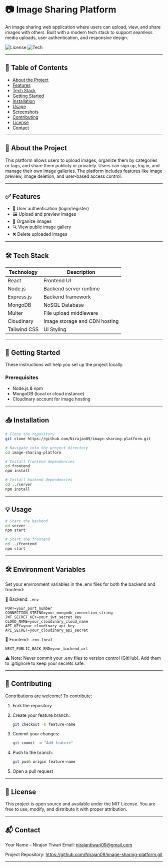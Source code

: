 # 📷 Image Sharing Platform

An image sharing web application where users can upload, view, and share images with others. Built with a modern tech stack to support seamless media uploads, user authentication, and responsive design.

![License](https://img.shields.io/badge/license-MIT-blue.svg)
![Tech](https://img.shields.io/badge/MERN-Stack-blue.svg)

---

## 📌 Table of Contents

- [About the Project](#about-the-project)
- [Features](#features)
- [Tech Stack](#tech-stack)
- [Getting Started](#getting-started)
- [Installation](#installation)
- [Usage](#usage)
- [Screenshots](#screenshots)
- [Contributing](#contributing)
- [License](#license)
- [Contact](#contact)

---

## 🧾 About the Project

This platform allows users to upload images, organize them by categories or tags, and share them publicly or privately. Users can sign up, log in, and manage their own image galleries. The platform includes features like image preview, image deletion, and user-based access control.

---

## ✅ Features

- 🔐 User authentication (login/register)
- 🖼 Upload and preview images
- 📁 Organize images 
- 🔍 View public image gallery
- ❌ Delete uploaded images

---

## 🛠 Tech Stack

| Technology   | Description                    |
|------------  |--------------------------------|
| React        | Frontend UI                    |
| Node.js      | Backend server runtime         |
| Express.js   | Backend framework              |
| MongoDB      | NoSQL Database                 |
| Multer       | File upload middleware         |
| Cloudinary   | Image storage and CDN hosting  |
| Tailwind CSS | UI Styling                     |

---

## 🚀 Getting Started

These instructions will help you set up the project locally.

### Prerequisites

- Node.js & npm
- MongoDB (local or cloud instance)
- Cloudinary account for image hosting

---

## 📥 Installation

```bash
# Clone the repository
git clone https://github.com/Nirajan09/image-sharing-platform.git

# Navigate into the project directory
cd image-sharing-platform

# Install frontend dependencies
cd frontend
npm install

# Install backend dependencies
cd ../server
npm install
```
---

## 💡 Usage
```bash
# Start the backend
cd server
npm start

# Start the frontend
cd ../frontend
npm start
```

---
## 🛠 Environment Variables
Set your environment variables in the .env files for both the backend and frontend:

📁 Backend: <code>.env</code>
```env
PORT=your_port_number
CONNECTION_STRING=your_mongodb_connection_string
JWT_SECRET_KEY=your_jwt_secret_key
CLOUD_NAME=your_cloudinary_cloud_name
API_KEY=your_cloudinary_api_key
API_SECRET=your_cloudinary_api_secret
```

📁 Frontend: <code>.env.local</code>
```env
NEXT_PUBLIC_BACK_END=your_backend_url
```

⚠️ Note: Never commit your .env files to version control (GitHub). Add them to .gitignore to keep your secrets safe.

---

## 🤝 Contributing
Contributions are welcome!
To contribute:

1. Fork the repository

2. Create your feature branch: 
    ```bash 
    git checkout -b feature-name
    ```

3. Commit your changes: 
    ```bash
    git commit -m "Add feature"
    ```

4. Push to the branch: 
    ```bash
    git push origin feature-name
    ```

5. Open a pull request

---

## 📄 License
This project is open source and available under the MIT License.
You are free to use, modify, and distribute it with proper attribution.

---

## 📬 Contact
Your Name – Nirajan Tiwari
Email: nirajantiwari09@gmail.com

Project Repository: https://github.com/Nirajan09/image-sharing-platform.git

---

